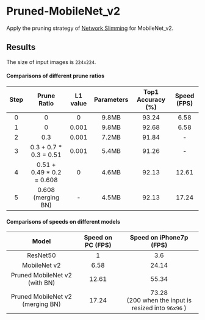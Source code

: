 # Pruned-MobileNet_v2
Apply the pruning strategy of [Network Slimming](http://openaccess.thecvf.com/content_iccv_2017/html/Liu_Learning_Efficient_Convolutional_ICCV_2017_paper.html) for MobileNet_v2.

## Results

The size of input images is `224x224`.

#### Comparisons of different prune ratios
|  Step  | Prune Ratio | L1 value | Parameters | Top1 Accuracy (%) | Speed (FPS) |
| :---------------: | :------: | :------: | :--------------------------: | :-----------------: | :-------------------: |
|    0     |  0   |  0   |       9.8MB        |        93.24        |         6.58         |
|    1     |  0  |  0.001   |     9.8MB        |        92.68        |         6.58         |
|    2     |  0.3  |  0.001   |            7.2MB            |        91.84        |         -         |
|    3     |  0.3 + 0.7 * 0.3 = 0.51  |  0.001   |            5.4MB            |        91.26        |         -         |
|    4     |  0.51 + 0.49 * 0.2 = 0.608 |  0  |            4.6MB            |        92.13        |         12.61         |
|    5     |  0.608 (merging BN)  |  -  |            4.5MB            |        92.13        |         17.24         |



#### Comparisons of speeds on different models

|  Model  | Speed on PC (FPS) | Speed on iPhone7p (FPS) |
| :---------------: | :------: | :--------------------------: |
|    ResNet50     |  1   |    3.6    |
|    MobileNet v2     |  6.58 |   24.14   |  
|    Pruned MobileNet v2 (with BN)     |  12.61  |  55.34    | 
|    Pruned MobileNet v2 (merging BN)     |  17.24  |  73.28<br>(200 when the input is resized into `96x96` ) | 
